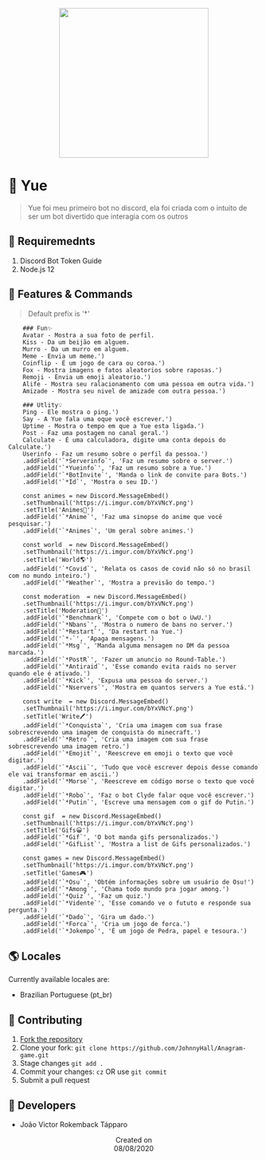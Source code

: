 <p align="center">
  <img src="https://i.imgur.com/ZSifSPK.png" height='300'/>
</p>

# 🍭 Yue
> Yue foi meu primeiro bot no discord, ela foi criada com o intuito de ser um bot divertido que interagia com os outros

## 📜 Requiremednts
1. Discord Bot Token Guide
2. Node.js 12

## 📝 Features & Commands
> Default prefix is '*'

        ### Fun✨
        Avatar - Mostra a sua foto de perfil.
        Kiss - Da um beijão em alguem.
        Murro - Da um murro em alguem.
        Meme - Envia um meme.')
        Coinflip - É um jogo de cara ou coroa.')
        Fox - Mostra imagens e fatos aleatorios sobre raposas.')
        Remoji - Envia um emoji aleatorio.')
        Alife - Mostra seu ralacionamento com uma pessoa em outra vida.')
        Amizade - Mostra seu nivel de amizade com outra pessoa.')

        ### Utlity💡
        Ping - Ele mostra o ping.')
        Say - A Yue fala uma oque você escrever.')
        Uptime - Mostra o tempo em que a Yue esta ligada.')
        Post - Faz uma postagem no canal geral.')
        Calculate - É uma calculadora, digite uma conta depois do Calculate.')
        Userinfo - Faz um resumo sobre o perfil da pessoa.')
        .addField('`*Serverinfo`', 'Faz um resumo sobre o server.')
        .addField('`*Yueinfo`', 'Faz um resumo sobre a Yue.')
        .addField('`*BotInvite`', 'Manda o link de convite para Bots.')
        .addField('`*Id`', 'Mostra o seu ID.')

        const animes = new Discord.MessageEmbed()
        .setThumbnail('https://i.imgur.com/bYxVNcY.png')
        .setTitle('Animes🎌')
        .addField('`*Anime`', 'Faz uma sinopse do anime que você pesquisar.')
        .addField('`*Animes`', 'Um geral sobre animes.')

        const world  = new Discord.MessageEmbed()
        .setThumbnail('https://i.imgur.com/bYxVNcY.png')
        .setTitle('World🌎')
        .addField('`*Covid`', 'Relata os casos de covid não só no brasil com no mundo inteiro.')
        .addField('`*Weather`', 'Mostra a previsão do tempo.')

        const moderation  = new Discord.MessageEmbed()
        .setThumbnail('https://i.imgur.com/bYxVNcY.png')
        .setTitle('Moderation💬')
        .addField('`*Benchmark`', 'Compete com o bot o UwU.')
        .addField('`*Nbans`', 'Mostra o numero de bans no server.')
        .addField('`*Restart`', 'Da restart na Yue.')
        .addField('`*-`', 'Apaga mensagens.')
        .addField('`*Msg`', 'Manda alguma mensagem no DM da pessoa marcada.')
        .addField('`*PostR`', 'Fazer um anuncio no Round-Table.')
        .addField('`*Antiraid`', 'Esse comando evita raids no server quando ele é ativado.')
        .addField('`*Kick`', 'Expusa uma pessoa do server.')
        .addField('`*Nservers`', 'Mostra em quantos servers a Yue está.')

        const write  = new Discord.MessageEmbed()
        .setThumbnail('https://i.imgur.com/bYxVNcY.png')
        .setTitle('Write🖊️')
        .addField('`*Conquista`', 'Cria uma imagem com sua frase sobrescrevendo uma imagem de conquista do minecraft.')
        .addField('`*Retro`', 'Cria uma imagem com sua frase sobrescrevendo uma imagem retro.')
        .addField('`*Emojit`', 'Reescreve em emoji o texto que você digitar.')
        .addField('`*Ascii`', 'Tudo que você escrever depois desse comando ele vai transformar em ascii.')
        .addField('`*Morse`', 'Reescreve em código morse o texto que você digitar.')
        .addField('`*Robo`', 'Faz o bot Clyde falar oque você escrever.')
        .addField('`*Putin`', 'Escreve uma mensagem com o gif do Putin.')

        const gif  = new Discord.MessageEmbed()
        .setThumbnail('https://i.imgur.com/bYxVNcY.png')
        .setTitle('Gifs😀')
        .addField('`*Gif`', 'O bot manda gifs personalizados.')
        .addField('`*GifList`', 'Mostra a list de Gifs personalizados.')

        const games = new Discord.MessageEmbed()
        .setThumbnail('https://i.imgur.com/bYxVNcY.png')
        .setTitle('Games🎮')
        .addField('`*Osu`', 'Obtém informações sobre um usuário de Osu!')
        .addField('`*Among`', 'Chama todo mundo pra jogar among.')
        .addField('`*Quiz`', 'Faz um quiz.')
        .addField('`*Vidente`', 'Esse comando ve o fututo e responde sua pergunta.')
        .addField('`*Dado`', 'Gira um dado.')
        .addField('`*Forca`', 'Cria um jogo de forca.')
        .addField('`*Jokempo`', 'É um jogo de Pedra, papel e tesoura.')


## 🌎 Locales
Currently available locales are:
- Brazilian Portuguese (pt_br)

## 🤝 Contributing
1. [Fork the repository](https://github.com/JohnnyHall/Anagram-game/fork)
2. Clone your fork: `git clone https://github.com/JohnnyHall/Anagram-game.git`
3. Stage changes `git add .`
4. Commit your changes: `cz` OR use `git commit`
5. Submit a pull request

## 👤 Developers
 - João Victor Rokemback Tápparo

<p align="center">
  Created on <br>
  08/08/2020
</p>

